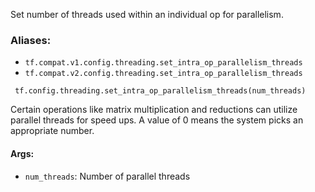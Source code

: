 Set number of threads used within an individual op for parallelism.
### Aliases:
- `tf.compat.v1.config.threading.set_intra_op_parallelism_threads`
- `tf.compat.v2.config.threading.set_intra_op_parallelism_threads`

```
 tf.config.threading.set_intra_op_parallelism_threads(num_threads)
```
Certain operations like matrix multiplication and reductions can utilize parallel threads for speed ups. A value of 0 means the system picks an appropriate number.
#### Args:
- `num_threads`: Number of parallel threads
